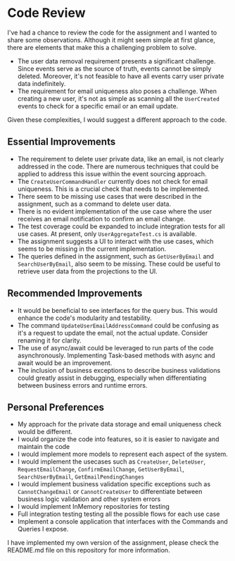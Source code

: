 # Code Review

I've had a chance to review the code for the assignment and I wanted to share some observations. Although it might seem simple at first glance, there are elements that make this a challenging problem to solve.

- The user data removal requirement presents a significant challenge. Since events serve as the source of truth, events cannot be simply deleted. Moreover, it's not feasible to have all events carry user private data indefinitely.
- The requirement for email uniqueness also poses a challenge. When creating a new user, it's not as simple as scanning all the `UserCreated` events to check for a specific email or an email update.

Given these complexities, I would suggest a different approach to the code.

## Essential Improvements

- The requirement to delete user private data, like an email, is not clearly addressed in the code. There are numerous techniques that could be applied to address this issue within the event sourcing approach.
- The `CreateUserCommandHandler` currently does not check for email uniqueness. This is a crucial check that needs to be implemented.
- There seem to be missing use cases that were described in the assignment, such as a command to delete user data.
- There is no evident implementation of the use case where the user receives an email notification to confirm an email change.
- The test coverage could be expanded to include integration tests for all use cases. At present, only `UserAggregateTest.cs` is available.
- The assignment suggests a UI to interact with the use cases, which seems to be missing in the current implementation.
- The queries defined in the assignment, such as `GetUserByEmail` and `SearchUserByEmail`, also seem to be missing. These could be useful to retrieve user data from the projections to the UI.

## Recommended Improvements

- It would be beneficial to see interfaces for the query bus. This would enhance the code's modularity and testability.
- The command `UpdateUserEmailAddressCommand` could be confusing as it's a request to update the email, not the actual update. Consider renaming it for clarity.
- The use of async/await could be leveraged to run parts of the code asynchronously. Implementing Task-based methods with async and await would be an improvement.
- The inclusion of business exceptions to describe business validations could greatly assist in debugging, especially when differentiating between business errors and runtime errors.

## Personal Preferences

- My approach for the private data storage and email uniqueness check would be different.
- I would organize the code into features, so it is easier to navigate and maintain the code
- I would implement more models to represent each aspect of the system.
- I would implement the usecases such as `CreateUser`, `DeleteUser`, `RequestEmailChange`, `ConfirmEmailChange`, `GetUserByEmail`, `SearchUserByEmail`, `GetEmailPendingChanges`
- I would implement business validation specific exceptions such as `CannotChangeEmail` or `CannotCreateUser` to differentiate between business logic validation and other system errors
- I would implement InMemory repositories for testing
- Full integration testing testing all the possible flows for each use case
- Implement a console application that interfaces with the Commands and Queries I expose.

I have implemented my own version of the assignment, please check the README.md file on this repository for more information.
